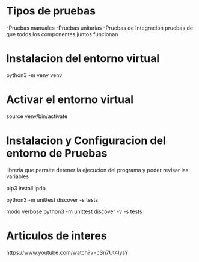 
# Tipos de pruebas 

-Pruebas manuales
-Pruebas unitarias 
-Pruebas de Integracion
 pruebas de que todos los componentes juntos funcionan

# Instalacion del entorno virtual
python3 -m venv venv 

# Activar el entorno virtual
source venv/bin/activate 


# Instalacion y Configuracion del entorno de Pruebas

libreria que permite detener la ejecucion del programa
y poder revisar las variables 

pip3 install ipdb

python3 -m unittest discover -s tests

modo verbose 
python3 -m unittest discover -v -s tests



# Articulos de interes

https://www.youtube.com/watch?v=cSn7Ut4lysY

 
